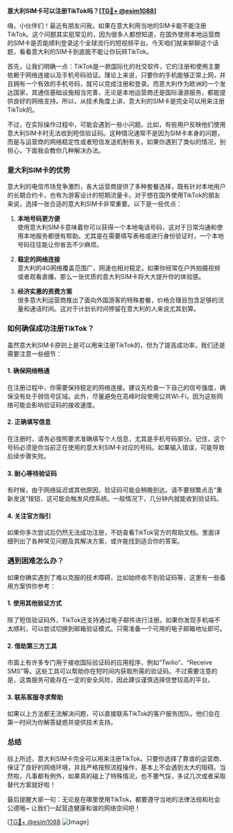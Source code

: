 **意大利SIM卡可以注册TikTok吗？[[TG💪+ @esim1088](https://t.me/s/esim1088)]**

嗨，小伙伴们！最近有朋友问我，如果在意大利用当地的SIM卡能不能注册TikTok。这个问题其实挺常见的，因为很多人都想知道，在国外使用本地运营商的SIM卡是否能顺利登录这个全球流行的短视频平台。今天咱们就来聊聊这个话题，看看意大利的SIM卡到底能不能让你玩转TikTok。

首先，让我们明确一点：TikTok是一款国际化的社交软件，它的注册和使用主要依赖于网络连接以及手机号码验证。理论上来说，只要你的手机能够正常上网，并且拥有一个有效的手机号码，就可以完成注册和登录。而意大利作为欧洲的一个发达国家，其通信基础设施相当完善，无论是本地运营商还是国际漫游服务，都能提供良好的网络支持。所以，从技术角度上讲，意大利的SIM卡是完全可以用来注册TikTok的。

不过，在实际操作过程中，可能会遇到一些小问题。比如，有些用户反映他们使用意大利SIM卡时无法收到短信验证码。这种情况通常不是因为SIM卡本身的问题，而是与运营商的网络稳定性或者短信发送机制有关。如果你遇到了类似的情况，别担心，下面我会教你几种解决办法。

### **意大利SIM卡的优势**
意大利的电信市场竞争激烈，各大运营商提供了多种套餐选择，既有针对本地用户的长期合约卡，也有为游客设计的短期流量卡。对于想在国外使用TikTok的朋友来说，选择一张合适的意大利SIM卡非常重要。以下是一些优点：

1. **本地号码更方便**  
   使用意大利SIM卡意味着你可以获得一个本地电话号码，这对于日常沟通和使用本地服务都很有帮助。尤其是在需要填写表格或进行身份验证时，一个本地号码往往能让你省去不少麻烦。

2. **稳定的网络连接**  
   意大利的4G网络覆盖范围广，网速也相对稳定。如果你经常在户外拍摄视频或者观看直播，那么一张优质的意大利SIM卡将大大提升你的体验感。

3. **经济实惠的资费方案**  
   很多意大利运营商推出了面向外国游客的特殊套餐，价格合理且包含足够的流量和通话时间。这对于计划长时间停留在意大利的人来说尤其划算。

### **如何确保成功注册TikTok？**
虽然意大利SIM卡原则上是可以用来注册TikTok的，但为了提高成功率，我们还是需要注意一些细节：

#### **1. 确保网络畅通**
在注册过程中，你需要保持稳定的网络连接。建议先检查一下自己的信号强度，确保没有处于弱信号区域。此外，尽量避免在高峰时段使用公共Wi-Fi，因为这些网络可能会影响验证码的接收速度。

#### **2. 正确填写信息**
在注册时，请务必按照要求准确填写个人信息，尤其是手机号码部分。记住，这个号码必须是你当前正在使用的意大利SIM卡对应的号码。如果输入错误，可能导致后续步骤失败。

#### **3. 耐心等待验证码**
有时候，由于网络延迟或其他原因，验证码可能会稍晚到达。请不要频繁点击“重新发送”按钮，这可能会触发风控系统。一般情况下，几分钟内就能收到验证码。

#### **4. 关注官方指引**
如果你多次尝试后仍然无法成功注册，不妨查看TikTok官方的帮助文档。里面详细列出了各种常见问题及其解决方案，或许能找到适合你的答案。

### **遇到困难怎么办？**
如果你确实遇到了难以克服的技术障碍，比如始终收不到验证码等，这里有一些备用方案供你参考：

#### **1. 使用其他验证方式**
除了短信验证码外，TikTok还支持通过电子邮件进行注册。如果你发现手机端不太顺利，可以尝试切换到邮箱验证模式。只需准备一个可用的电子邮箱地址即可。

#### **2. 借助第三方工具**
市面上有许多专门用于接收国际验证码的应用程序，例如“Twilio”、“Receive SMS”等。这些工具可以帮助你在短时间内获取所需的验证码。不过需要注意的是，这类服务可能存在一定的安全风险，因此建议谨慎选择信誉较高的平台。

#### **3. 联系客服寻求帮助**
如果以上方法都无法解决问题，可以直接联系TikTok的客户服务团队。他们会在第一时间为你解答疑惑并提供技术支持。

### **总结**
综上所述，意大利SIM卡完全可以用来注册TikTok。只要你选择了靠谱的运营商、保证了良好的网络环境，并且严格按照流程操作，基本上不会遇到太大的阻碍。当然啦，凡事都有例外，如果真的碰上了特殊情况，也不要气馁，多试几次或者采取替代方案就好啦！

最后提醒大家一句：无论是在哪里使用TikTok，都要遵守当地的法律法规和社会公德哦~ 让我们一起营造健康和谐的网络空间吧！

[[TG💪+ @esim1088](https://t.me/s/esim1088) ![Image](https://i.postimg.cc/4NQfJmqS/Snipaste-2025-05-13-00-14-12.png)]